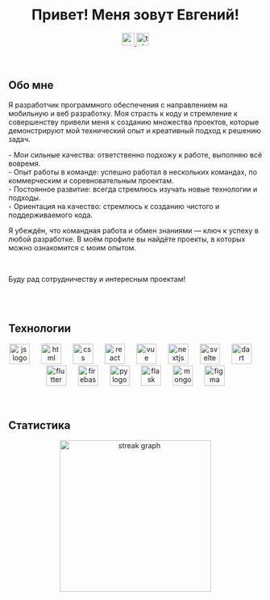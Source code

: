 <div align="center">
  <h1 align="center">Привет! Меня зовут Евгений!</h1>
</div>

<div align="center">
  <a href="https://www.youtube.com/channel/UC741Ea2DrZ_PYDhGyIB6JgQ" target="_blank">
    <img src="https://img.shields.io/static/v1?message=Youtube&logo=youtube&label=&color=FF0000&logoColor=white&labelColor=&style=for-the-badge" height="25" alt="youtube logo"  />
  </a>
  <a href="https://t.me/nekori" target="_blank">
    <img src="https://img.shields.io/static/v1?message=Telegram&logo=telegram&label=&color=2CA5E0&logoColor=white&labelColor=&style=for-the-badge" height="25" alt="telegram logo"  />
  </a>
</div>
<br>
<br>

<h2 align="left">Обо мне</h2>
<p>Я разработчик программного обеспечения с направлением на мобильную и веб разработку. Моя страсть к коду и стремление к совершенству привели меня к созданию множества проектов, которые демонстрируют мой технический опыт и креативный подход к решению задач.</p>

<p>
- Мои сильные качества: ответственно подхожу к работе, выполняю всё вовремя.<br>
- Опыт работы в команде: успешно работал в нескольких командах, по коммерческим и соревновательным проектам.<br>
- Постоянное развитие: всегда стремлюсь изучать новые технологии и подходы.<br>
- Ориентация на качество: стремлюсь к созданию чистого и поддерживаемого кода.<br>
</p>

<p>Я убеждён, что командная работа и обмен знаниями — ключ к успеху в любой разработке. В моём профиле вы найдёте проекты, в которых можно ознакомится с моим опытом.</p>
<br>
<p>Буду рад сотрудничеству и интересным проектам!</p>
  
<br>
<br>

<h2 align="left">Технологии</h2>
<div align="center">
  <img src="https://skillicons.dev/icons?i=js" height="40" alt="js logo"  />
  <img width="15" />
  <img src="https://skillicons.dev/icons?i=html" height="40" alt="html logo"  />
  <img width="15" />
  <img src="https://skillicons.dev/icons?i=css" height="40" alt="css logo"  />
  <img width="15" />
  <img src="https://skillicons.dev/icons?i=react" height="40" alt="react logo"  />
  <img width="15" />
  <img src="https://skillicons.dev/icons?i=vue" height="40" alt="vue logo"  />
  <img width="15" />
  <img src="https://skillicons.dev/icons?i=nextjs" height="40" alt="nextjs logo"  />
  <img width="15" />
  <img src="https://skillicons.dev/icons?i=svelte" height="40" alt="svelte logo"  />
  <img width="15" />
  <img src="https://skillicons.dev/icons?i=dart" height="40" alt="dart logo"  />
  <img width="15" />
  <img src="https://skillicons.dev/icons?i=flutter" height="40" alt="flutter logo"  />
  <img width="15" />
  <img src="https://skillicons.dev/icons?i=firebase" height="40" alt="firebase logo"  />
  <img width="15" />
  <img src="https://skillicons.dev/icons?i=py" height="40" alt="py logo"  />
  <img width="15" />
  <img src="https://skillicons.dev/icons?i=flask" height="40" alt="flask logo"  />
  <img width="15" />
  <img src="https://skillicons.dev/icons?i=mongodb" height="40" alt="mongodb logo"  />
  <img width="15" />
  <img src="https://skillicons.dev/icons?i=figma" height="40" alt="figma logo"  />
</div>
<br>
<br>

<h2 align="left">Cтатистика</h2>

<div align="center">
  <img src="https://github-profile-summary-cards.vercel.app/api/cards/profile-details?username=nekori228&theme=tokyonight" height="300" alt="streak graph"  />
</div>

 <!-- <div align="center">
  <img src="https://github-readme-stats.vercel.app/api/top-langs/?username=nekori228&layout=compact" height="300" alt="streak graph"  />
</div> -->
